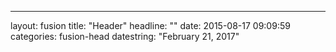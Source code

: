 ---
layout: fusion
title:  "Header"
headline: ""
date:   2015-08-17 09:09:59
categories: fusion-head
datestring: "February 21, 2017"
